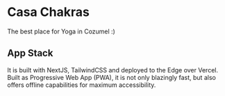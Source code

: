 # Casa Chakras

The best place for Yoga in Cozumel :)

## App Stack

It is built with NextJS, TailwindCSS and deployed to the Edge over Vercel.
Built as Progressive Web App (PWA), it is not only blazingly fast, but also offers offline capabilities for maximum accessibility.

